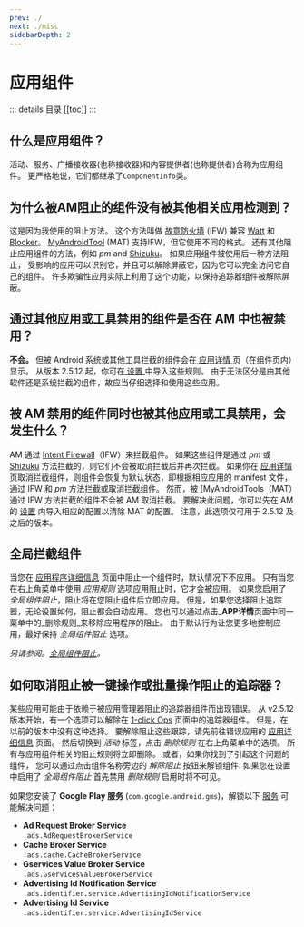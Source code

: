 ```yaml
---
prev: ./
next: ./misc
sidebarDepth: 2
---
```


# 应用组件

::: details 目录
[[toc]]
:::

## 什么是应用组件？
活动、服务、广播接收器(也称接收器)和内容提供者(也称提供者)合称为应用组件。 更严格地说，它们都继承了`ComponentInfo`类。

## 为什么被AM阻止的组件没有被其他相关应用检测到？
这是因为我使用的阻止方法。 这个方法叫做 [故意防火墙][1] (IFW) 兼容 [Watt][2] 和 [Blocker][3]。 [MyAndroidTool][4] (MAT) 支持IFW，但它使用不同的格式。 还有其他阻止应用组件的方法，例如 _pm_ and [Shizuku][5]。 如果应用组件被使用后一种方法阻止， 受影响的应用可以识别它，并且可以解除屏蔽它，因为它可以完全访问它自己的组件。 许多欺骗性应用实际上利用了这个功能，以保持追踪器组件被解除屏蔽。

## 通过其他应用或工具禁用的组件是否在 AM 中也被禁用？
**不会。** 但被 Android 系统或其他工具拦截的组件会在[ 应用详情 ][10]页（在组件页内）显示。 从版本 2.5.12 起，你可在[ 设置 ][9]中导入这些规则。 由于无法区分是由其他软件还是系统拦截的组件，故应当仔细选择和使用这些应用。

## 被 AM 禁用的组件同时也被其他应用或工具禁用，会发生什么？
AM 通过 [ Intent Firewall][1]（IFW）来拦截组件。 如果这些组件是通过 _pm_ 或 [Shizuku][5] 方法拦截的，则它们不会被取消拦截后并再次拦截。 如果你在 [应用详情][6] 页取消拦截组件，则组件会恢复为默认状态，即根据相应应用的 manifest 文件，通过 IFW 和 _pm_ 方法拦截或取消拦截组件。 然而，被 [MyAndroidTools（MAT）通过 IFW 方法拦截的组件不会被 AM 取消拦截。 要解决此问题，你可以先在 AM 的 [设置][9] 内导入相应的配置以清除 MAT 的配置。 注意，此选项仅可用于 2.5.12 及之后的版本。

## 全局拦截组件
当您在 [应用程序详细信息][6] 页面中阻止一个组件时，默认情况下不应用。 只有当您在右上角菜单中使用 _应用规则_ 选项应用阻止时，它才会被应用。 如果您启用了 _全局组件阻止_，阻止将在您阻止组件后立即应用。 但是，如果您选择阻止追踪器，无论设置如何，阻止都会自动应用。 您也可以通过点击_**APP详情**页面中同一菜单中的_删除规则_来移除应用程序的阻止。 由于默认行为让您更多地控制应用，最好保持 _全局组件阻止_ 选项。</p>

_另请参阅。[全局组件阻止][7]。_

## 如何取消阻止被一键操作或批量操作阻止的追踪器？
某些应用可能由于依赖于被应用管理器阻止的追踪器组件而出现错误。 从 v2.5.12版本开始，有一个选项可以解除在 [1-click Ops][8] 页面中的追踪器组件。 但是，在以前的版本中没有这种选择。 要解除阻止这些跟踪，请先前往错误应用的 [应用详细信息][6] 页面。 然后切换到 _活动_ 标签，点击 _删除规则_ 在右上角菜单中的选项。 所有与应用组件相关的阻止规则将立即删除。 或者，如果你找到了引起这个问题的组件， 您可以通过点击组件名称旁边的 _解除阻止_ 按钮来解锁组件. 如果您在设置中启用了 _全局组件阻止_ 首先禁用 _删除规则_ 启用时将不可见。

如果您安装了 **Google Play 服务** (`com.google.android.gms`)，解锁以下 [服务][services] 可能解决问题：
- **Ad Request Broker Service**<br /> `.ads.AdRequestBrokerService`
- **Cache Broker Service**<br /> `.ads.cache.CacheBrokerService`
- **Gservices Value Broker Service**<br /> `.ads.GservicesValueBrokerService`
- **Advertising Id Notification Service**<br /> `.ads.identifier.service.AdvertisingIdNotificationService`
- **Advertising Id Service**<br /> `.ads.identifier.service.AdvertisingIdService`

[1]: https://carteryagemann.com/pages/android-intent-firewall.html
[2]: https://github.com/tuyafeng/Watt
[3]: https://github.com/lihenggui/blocker
[4]: https://www.myandroidtools.com
[5]: https://github.com/RikkaApps/Shizuku
[6]: ../guide/app-details-page.md
[7]: ../guide/settings-page.md#默认开启-禁用组件-选项
[8]: ../guide/one-click-ops-page.md
[9]: ../guide/settings-page.md#导入现有规则
[10]: ../guide/app-details-page.md#颜色代码含义
[services]: ../guide/app-details-page.md#服务
